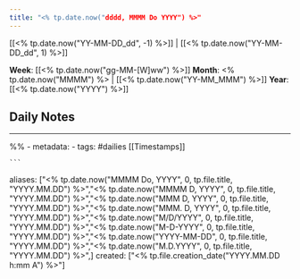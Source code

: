 ```yaml
---
title: "<% tp.date.now("dddd, MMMM Do YYYY") %>"
---
```

[[<% tp.date.now("YY-MM-DD_dd", -1) %>]] | [[<% tp.date.now("YY-MM-DD_dd", 1) %>]] 

**Week**: [[<% tp.date.now("gg-MM-[W]ww") %>]]
**Month**: <% tp.date.now("MMMM") %> | [[<% tp.date.now("YY-MM_MMM") %>]]
**Year**: [[<% tp.date.now("YYYY") %>]]

## Daily Notes

----
%% - metadata:
	- tags: #dailies [[Timestamps]] 


	```
aliases: ["<% tp.date.now("MMMM Do, YYYY", 0, tp.file.title, "YYYY.MM.DD") %>","<% tp.date.now("MMMM D, YYYY", 0, tp.file.title, "YYYY.MM.DD") %>","<% tp.date.now("MMM D, YYYY", 0, tp.file.title, "YYYY.MM.DD") %>","<% tp.date.now("MMM. D, YYYY", 0, tp.file.title, "YYYY.MM.DD") %>","<% tp.date.now("M/D/YYYY", 0, tp.file.title, "YYYY.MM.DD") %>","<% tp.date.now("M-D-YYYY", 0, tp.file.title, "YYYY.MM.DD") %>","<% tp.date.now("YYYY-MM-DD", 0, tp.file.title, "YYYY.MM.DD") %>","<% tp.date.now("M.D.YYYY", 0, tp.file.title, "YYYY.MM.DD") %>",]
created: ["<% tp.file.creation_date("YYYY.MM.DD h:mm A") %>"]
```